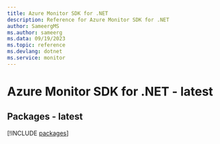 ```yaml
---
title: Azure Monitor SDK for .NET
description: Reference for Azure Monitor SDK for .NET
author: SameergMS
ms.author: sameerg
ms.data: 09/19/2023
ms.topic: reference
ms.devlang: dotnet
ms.service: monitor
---
```

# Azure Monitor SDK for .NET - latest
## Packages - latest
[!INCLUDE [packages](monitor-index.md)]